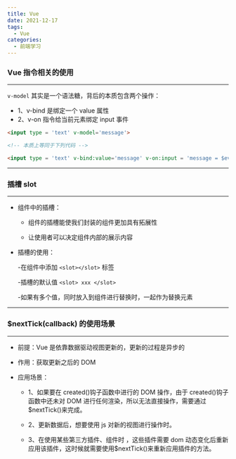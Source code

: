 ```yaml
---
title: Vue
date: 2021-12-17
tags:
  - Vue
categories:
  - 前端学习
---
```

### Vue 指令相关的使用

<hr />

`v-model` 其实是一个语法糖，背后的本质包含两个操作：

- 1、v-bind 是绑定一个 value 属性
- 2、v-on 指令给当前元素绑定 input 事件

```Html
<input type = 'text' v-model='message'>

<!-- 本质上等同于下列代码 -->

<input type = 'text' v-bind:value='message' v-on:input = 'message = $event.target.value'>

```

<hr />

### 插槽 slot

<hr />

- 组件中的插槽：

  - 组件的插槽能使我们封装的组件更加具有拓展性

  - 让使用者可以决定组件内部的展示内容

- 插槽的使用：

  -在组件中添加 `<slot></slot>` 标签

  -插槽的默认值 `<slot> xxx </slot> `

  -如果有多个值，同时放入到组件进行替换时，一起作为替换元素

<hr />

### $nextTick(callback) 的使用场景

<hr />

- 前提：Vue 是依靠数据驱动视图更新的，更新的过程是异步的

- 作用：获取更新之后的 DOM

- 应用场景：

  - 1、如果要在 created()钩子函数中进行的 DOM 操作，由于 created()钩子函数中还未对 DOM 进行任何渲染，所以无法直接操作，需要通过$nextTick()来完成。

  - 2、更新数据后，想要使用 js 对新的视图进行操作时。

  - 3、在使用某些第三方插件、组件时 ，这些插件需要 dom 动态变化后重新应用该插件，这时候就需要使用$nextTick()来重新应用插件的方法。
